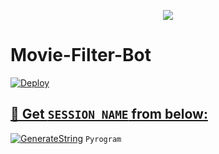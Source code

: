 <p align="center">

  <img src="https://readme-typing-svg.herokuapp.com/?lines=Amazing+Movie+Filter+&font=Fira%20Code&center=true&width=380&height=50">

# Movie-Filter-Bot

<a href="https://heroku.com/deploy?template=https://github.com/OsharaShaveen/Amazing-Movie-Filter-Bot-Devil-error">
  <img src="https://www.herokucdn.com/deploy/button.svg" alt="Deploy">
  
  
  ## 🧪 Get `SESSION_NAME` from below:

[![GenerateString](https://img.shields.io/badge/repl.it-generateString-yellowgreen)](https://replit.com/@OsharaShaveen/GenerateStringSession#main.py) ``Pyrogram``
